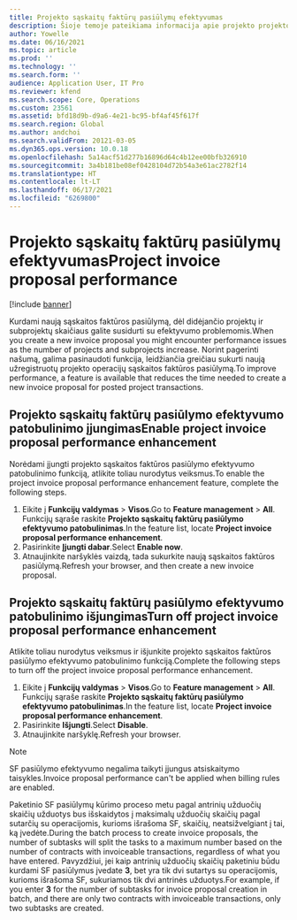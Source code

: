 ```yaml
---
title: Projekto sąskaitų faktūrų pasiūlymų efektyvumas
description: Šioje temoje pateikiama informacija apie projekto projekto sąskaitų faktūrų pasiūlymų efektyvumo patobulinimus.
author: Yowelle
ms.date: 06/16/2021
ms.topic: article
ms.prod: ''
ms.technology: ''
ms.search.form: ''
audience: Application User, IT Pro
ms.reviewer: kfend
ms.search.scope: Core, Operations
ms.custom: 23561
ms.assetid: bfd18d9b-d9a6-4e21-bc95-bf4af45f617f
ms.search.region: Global
ms.author: andchoi
ms.search.validFrom: 20121-03-05
ms.dyn365.ops.version: 10.0.18
ms.openlocfilehash: 5a14acf51d277b16896d64c4b12ee00bfb326910
ms.sourcegitcommit: 3a4b181be08ef0428104d72b54a3e61ac2782f14
ms.translationtype: HT
ms.contentlocale: lt-LT
ms.lasthandoff: 06/17/2021
ms.locfileid: "6269800"
---
```

# <a name="project-invoice-proposal-performance"></a><span data-ttu-id="253d3-103">Projekto sąskaitų faktūrų pasiūlymų efektyvumas</span><span class="sxs-lookup"><span data-stu-id="253d3-103">Project invoice proposal performance</span></span>

[!include [banner](../includes/banner.md)]

<span data-ttu-id="253d3-104">Kurdami naują sąskaitos faktūros pasiūlymą, dėl didėjančio projektų ir subprojektų skaičiaus galite susidurti su efektyvumo problemomis.</span><span class="sxs-lookup"><span data-stu-id="253d3-104">When you create a new invoice proposal you might encounter performance issues as the number of projects and subprojects increase.</span></span> <span data-ttu-id="253d3-105">Norint pagerinti našumą, galima pasinaudoti funkcija, leidžiančia greičiau sukurti naują užregistruotų projekto operacijų sąskaitos faktūros pasiūlymą.</span><span class="sxs-lookup"><span data-stu-id="253d3-105">To improve performance, a feature is available that reduces the time needed to create a new invoice proposal for posted project transactions.</span></span>

## <a name="enable-project-invoice-proposal-performance-enhancement"></a><span data-ttu-id="253d3-106">Projekto sąskaitų faktūrų pasiūlymo efektyvumo patobulinimo įjungimas</span><span class="sxs-lookup"><span data-stu-id="253d3-106">Enable project invoice proposal performance enhancement</span></span>
<span data-ttu-id="253d3-107">Norėdami įjungti projekto sąskaitos faktūros pasiūlymo efektyvumo patobulinimo funkciją, atlikite toliau nurodytus veiksmus.</span><span class="sxs-lookup"><span data-stu-id="253d3-107">To enable the project invoice proposal performance enhancement feature, complete the following steps.</span></span>

1.  <span data-ttu-id="253d3-108">Eikite į **Funkcijų valdymas** > **Visos**.</span><span class="sxs-lookup"><span data-stu-id="253d3-108">Go to **Feature management** > **All**.</span></span> <span data-ttu-id="253d3-109">Funkcijų sąraše raskite **Projekto sąskaitų faktūrų pasiūlymo efektyvumo patobulinimas**.</span><span class="sxs-lookup"><span data-stu-id="253d3-109">In the feature list, locate **Project invoice proposal performance enhancement**.</span></span>
2.  <span data-ttu-id="253d3-110">Pasirinkite **Įjungti dabar**.</span><span class="sxs-lookup"><span data-stu-id="253d3-110">Select **Enable now**.</span></span>
3.  <span data-ttu-id="253d3-111">Atnaujinkite naršyklės vaizdą, tada sukurkite naują sąskaitos faktūros pasiūlymą.</span><span class="sxs-lookup"><span data-stu-id="253d3-111">Refresh your browser, and then create a new invoice proposal.</span></span>

## <a name="turn-off-project-invoice-proposal-performance-enhancement"></a><span data-ttu-id="253d3-112">Projekto sąskaitų faktūrų pasiūlymo efektyvumo patobulinimo išjungimas</span><span class="sxs-lookup"><span data-stu-id="253d3-112">Turn off project invoice proposal performance enhancement</span></span>
<span data-ttu-id="253d3-113">Atlikite toliau nurodytus veiksmus ir išjunkite projekto sąskaitos faktūros pasiūlymo efektyvumo patobulinimo funkciją.</span><span class="sxs-lookup"><span data-stu-id="253d3-113">Complete the following steps to turn off the project invoice proposal performance enhancement.</span></span>

1.  <span data-ttu-id="253d3-114">Eikite į **Funkcijų valdymas** > **Visos**.</span><span class="sxs-lookup"><span data-stu-id="253d3-114">Go to **Feature management** > **All**.</span></span> <span data-ttu-id="253d3-115">Funkcijų sąraše raskite **Projekto sąskaitų faktūrų pasiūlymo efektyvumo patobulinimas**.</span><span class="sxs-lookup"><span data-stu-id="253d3-115">In the feature list, locate **Project invoice proposal performance enhancement**.</span></span>
2.  <span data-ttu-id="253d3-116">Pasirinkite **Išjungti**.</span><span class="sxs-lookup"><span data-stu-id="253d3-116">Select **Disable**.</span></span>
3.  <span data-ttu-id="253d3-117">Atnaujinkite naršyklę.</span><span class="sxs-lookup"><span data-stu-id="253d3-117">Refresh your browser.</span></span>

> [!NOTE]
> <span data-ttu-id="253d3-118">SF pasiūlymo efektyvumo negalima taikyti įjungus atsiskaitymo taisykles.</span><span class="sxs-lookup"><span data-stu-id="253d3-118">Invoice proposal performance can't be applied when billing rules are enabled.</span></span>
> 
> <span data-ttu-id="253d3-119">Paketinio SF pasiūlymų kūrimo proceso metu pagal antrinių užduočių skaičių užduotys bus išskaidytos į maksimalų užduočių skaičių pagal sutarčių su operacijomis, kurioms išrašoma SF, skaičių, neatsižvelgiant į tai, ką įvedėte.</span><span class="sxs-lookup"><span data-stu-id="253d3-119">During the batch process to create invoice proposals, the number of subtasks will split the tasks to a maximum number based on the number of contracts with invoiceable transactions, regardless of what you have entered.</span></span> <span data-ttu-id="253d3-120">Pavyzdžiui, jei kaip antrinių užduočių skaičių paketiniu būdu kurdami SF pasiūlymus įvedate **3**, bet yra tik dvi sutartys su operacijomis, kurioms išrašoma SF, sukuriamos tik dvi antrinės užduotys.</span><span class="sxs-lookup"><span data-stu-id="253d3-120">For example, if you enter **3** for the number of subtasks for invoice proposal creation in batch, and there are only two contracts with invoiceable transactions, only two subtasks are created.</span></span>
